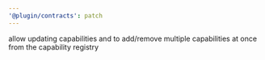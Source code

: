 ```yaml
---
'@plugin/contracts': patch
---
```


allow updating capabilities and to add/remove multiple capabilities at once from the capability registry
